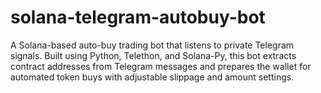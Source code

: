 # solana-telegram-autobuy-bot
A Solana-based auto-buy trading bot that listens to private Telegram signals. Built using Python, Telethon, and Solana-Py, this bot extracts contract addresses from Telegram messages and prepares the wallet for automated token buys with adjustable slippage and amount settings.
